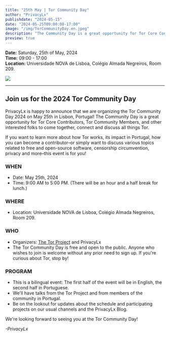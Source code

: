 ```yaml
---
title: "25th May | Tor Community Day"
author: "PrivacyLx"
publishdate: "2024-05-15"
date: "2024-05-25T09:00:00-17:00"
image: "/img/TorCommunityDay.en.jpeg"
description: "The Community Day is a great opportunity for Tor Core Contributors, Tor Community Members, and other interested folks to come together, connect and discuss all things Tor. If you want to learn more about how Tor works, its impact in Portugal, how you can become a contributor–or simply want to discuss various topics related to free and open-source software, censorship circumvention, privacy and more–this event is for you!"
preview: true
---
```


**Date:** Saturday, 25th of May, 2024\
**Time:** 09:00 - 17:00\
**Location:** Universidade NOVA de Lisboa, Colégio Almada Negreiros, Room 209.


![](/img/TorCommunityDay.en.jpeg)

---
## Join us for the 2024 Tor Community Day

PrivacyLx is happy to announce that we are organizing the Tor Community Day 2024 on May 25th in Lisbon, Portugal! The Community Day is a great opportunity for Tor Core Contributors, Tor Community Members, and other interested folks to come together, connect and discuss all things Tor. 

If you want to learn more about how Tor works, its impact in Portugal, how you can become a contributor–or simply want to discuss various topics related to free and open-source software, censorship circumvention, privacy and more–this event is for you!

### WHEN

- Date: May 25th, 2024
- Time: 9:00 AM to 5:00 PM. (There will be an hour and a half break for lunch.)


### WHERE

- Location: Universidade NOVA de Lisboa, Colégio Almada Negreiros, Room 209.


### WHO

- Organizers: [The Tor Project](https://torproject.org) and PrivacyLx
- The Tor Community Day is free and open to the public. Anyone who wishes to join is welcome without any prior need to sign up. If you're curious about Tor, stop by!


### PROGRAM

- This is a bilingual event: The first half of the event will be in English, the second half in Portuguese.
- We'll have talks from the Tor Project and from members of the community in Portugal. 
- Be on the lookout for updates about the schedule and participating projects on our usual channels and the PrivacyLx Blog.

We're looking forward to seeing you at the Tor Community Day!

*-PrivacyLx*
